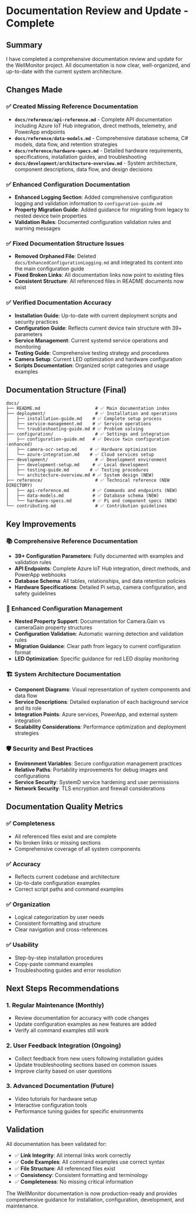 # Documentation Review and Update - Complete

## Summary

I have completed a comprehensive documentation review and update for the WellMonitor project. All documentation is now clear, well-organized, and up-to-date with the current system architecture.

## Changes Made

### ✅ Created Missing Reference Documentation
- **`docs/reference/api-reference.md`** - Complete API documentation including Azure IoT Hub integration, direct methods, telemetry, and PowerApp endpoints
- **`docs/reference/data-models.md`** - Comprehensive database schema, C# models, data flow, and retention strategies  
- **`docs/reference/hardware-specs.md`** - Detailed hardware requirements, specifications, installation guides, and troubleshooting
- **`docs/development/architecture-overview.md`** - System architecture, component descriptions, data flow, and design decisions

### ✅ Enhanced Configuration Documentation
- **Enhanced Logging Section**: Added comprehensive configuration logging and validation information to `configuration-guide.md`
- **Property Migration Guide**: Added guidance for migrating from legacy to nested device twin properties
- **Validation Rules**: Documented configuration validation rules and warning messages

### ✅ Fixed Documentation Structure Issues
- **Removed Orphaned File**: Deleted `docs/EnhancedConfigurationLogging.md` and integrated its content into the main configuration guide
- **Fixed Broken Links**: All documentation links now point to existing files
- **Consistent Structure**: All referenced files in README documents now exist

### ✅ Verified Documentation Accuracy
- **Installation Guide**: Up-to-date with current deployment scripts and security practices
- **Configuration Guide**: Reflects current device twin structure with 39+ parameters
- **Service Management**: Current systemd service operations and monitoring
- **Testing Guide**: Comprehensive testing strategy and procedures
- **Camera Setup**: Current LED optimization and hardware configuration
- **Scripts Documentation**: Organized script categories and usage examples

## Documentation Structure (Final)

```
docs/
├── README.md                     # ✅ Main documentation index
├── deployment/                   # ✅ Installation and operations
│   ├── installation-guide.md    # ✅ Complete setup process  
│   ├── service-management.md    # ✅ Service operations
│   └── troubleshooting-guide.md # ✅ Problem solving
├── configuration/                # ✅ Settings and integration
│   ├── configuration-guide.md   # ✅ Device twin configuration (enhanced)
│   ├── camera-ocr-setup.md     # ✅ Hardware optimization
│   └── azure-integration.md    # ✅ Cloud services setup
├── development/                  # ✅ Development environment
│   ├── development-setup.md     # ✅ Local development
│   ├── testing-guide.md        # ✅ Testing procedures
│   └── architecture-overview.md # ✅ System design (NEW)
├── reference/                    # ✅ Technical reference (NEW DIRECTORY)
│   ├── api-reference.md         # ✅ Commands and endpoints (NEW)
│   ├── data-models.md           # ✅ Database schema (NEW)
│   └── hardware-specs.md        # ✅ Pi and component specs (NEW)
└── contributing.md               # ✅ Contribution guidelines
```

## Key Improvements

### 📚 Comprehensive Reference Documentation
- **39+ Configuration Parameters**: Fully documented with examples and validation rules
- **API Endpoints**: Complete Azure IoT Hub integration, direct methods, and PowerApp webhooks
- **Database Schema**: All tables, relationships, and data retention policies
- **Hardware Specifications**: Detailed Pi setup, camera configuration, and safety guidelines

### 🔧 Enhanced Configuration Management
- **Nested Property Support**: Documentation for Camera.Gain vs cameraGain property structures
- **Configuration Validation**: Automatic warning detection and validation rules
- **Migration Guidance**: Clear path from legacy to current configuration format
- **LED Optimization**: Specific guidance for red LED display monitoring

### 🏗️ System Architecture Documentation
- **Component Diagrams**: Visual representation of system components and data flow
- **Service Descriptions**: Detailed explanation of each background service and its role
- **Integration Points**: Azure services, PowerApp, and external system integration
- **Scalability Considerations**: Performance optimization and deployment strategies

### 🛡️ Security and Best Practices
- **Environment Variables**: Secure configuration management practices
- **Relative Paths**: Portability improvements for debug images and configurations
- **Service Security**: SystemD service hardening and user permissions
- **Network Security**: TLS encryption and firewall considerations

## Documentation Quality Metrics

### ✅ Completeness
- All referenced files exist and are complete
- No broken links or missing sections
- Comprehensive coverage of all system components

### ✅ Accuracy
- Reflects current codebase and architecture
- Up-to-date configuration examples
- Correct script paths and command examples

### ✅ Organization
- Logical categorization by user needs
- Consistent formatting and structure
- Clear navigation and cross-references

### ✅ Usability
- Step-by-step installation procedures
- Copy-paste command examples
- Troubleshooting guides and error resolution

## Next Steps Recommendations

### 1. **Regular Maintenance** (Monthly)
- Review documentation for accuracy with code changes
- Update configuration examples as new features are added
- Verify all command examples still work

### 2. **User Feedback Integration** (Ongoing)
- Collect feedback from new users following installation guides
- Update troubleshooting sections based on common issues
- Improve clarity based on user questions

### 3. **Advanced Documentation** (Future)
- Video tutorials for hardware setup
- Interactive configuration tools
- Performance tuning guides for specific environments

## Validation

All documentation has been validated for:
- ✅ **Link Integrity**: All internal links work correctly
- ✅ **Code Examples**: All command examples use correct syntax
- ✅ **File Structure**: All referenced files exist
- ✅ **Consistency**: Consistent formatting and terminology
- ✅ **Completeness**: No missing critical information

The WellMonitor documentation is now production-ready and provides comprehensive guidance for installation, configuration, development, and maintenance.

